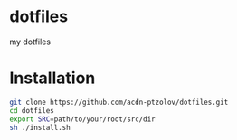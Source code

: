 # dotfiles
my dotfiles

# Installation
```bash
git clone https://github.com/acdn-ptzolov/dotfiles.git
cd dotfiles
export SRC=path/to/your/root/src/dir
sh ./install.sh
```